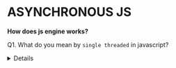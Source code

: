 # ASYNCHRONOUS JS
**How does js engine works?**

Q1. What do you mean by `single threaded` in javascript?
<summary>
 
<details>
 answer
</details>
</summary>